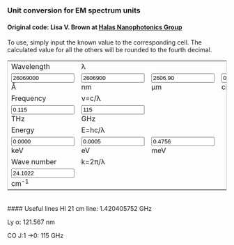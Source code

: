### Unit conversion for EM spectrum units
#### Original code: Lisa V. Brown at <a href="http://halas.rice.edu/conversions" target="blank">Halas Nanophotonics Group</a>
To use, simply input the known value to the corresponding cell. The calculated value for all the others will be rounded to the fourth decimal.

<form name="conversion">
<table cellpadding="2" align="center" style="border-width:1px" bordercolor="#CCCCCC">
<tr>
<td>Wavelength</td><td>&lambda;</td><td></td><td></td>
</tr>
<tr>
<td><input name="A" onkeyup="angstrom_to_all()" value="26069000" size="15"> &#8491; </td>          
<td><input name="nm" onkeyup="nmconvert()" value="2606900" size="15"> nm </td>
<td><input name="um" onkeyup="umconvert()" value="2606.90" size="15"> &#181;m </td>
<td><input name="cm" onkeyup="cmconvert()" value="0.2607" size="15"> cm </td>
</tr>
<tr>
<td>Frequency</td><td>&nu;=c/&lambda;</td><td></td><td></td>
</tr>
<tr>
<td><input name="THz" onkeyup="THzconvert()" value="0.115" size="15"> THz </td>
<td><input name="GHz" onkeyup="GHz_to_all()" value="115" size="15"> GHz </td>
<td></td><td></td></tr>
<tr>
<td>Energy</td><td>E=hc/&lambda;</td><td></td><td></td>
</tr>
<tr>
<td><input name="keV" onkeyup="keVconvert()" value="0.0000" size="15"> keV </td>
<td><input name="eV" onkeyup="eVconvert()" value="0.0005" size="15"> eV </td>
<td><input name="meV" onkeyup="meV_to_all()" value="0.4756" size="15"> meV </td>
<td></td>
</tr>
<tr>
<td>Wave number</td><td>k=2&pi;/&lambda;</td><td></td><td></td>
</tr>
<tr>
<td><input name="k" onkeyup="k_to_all()" value="24.1022" size="15"> cm<sup>-1</sup> </td>
<td></td><td></td><td></td>
</tr></table>
</form>

<script language="javascript">
// Constants
c_AGHz = 2.99792458e9;
c_twopi_cmGHz = 2.99792458e1 / 2 / Math.PI;
hc_meVA = 1.23984193e7;
h_meV_GHz = 4.135667662e-3;
twopi_A_cm = Math.PI * 2e8;
hbarc_meVcm = 1.9732697e-2;
prec = 4

// Wavelength
function angstrom_to_all(from_other=false, from_W=10){
    with (document.conversion){
        if (! from_other) {
            meV.value=(hc_meVA/A.value).toFixed(prec);
            meV_to_all(true)
            GHz.value=(c_AGHz/A.value).toFixed(prec);
            GHz_to_all(true);
            k.value=(twopi_A_cm/A.value).toFixed(prec);
            k_to_all(true);
        }
        if (from_W != 9) {
            nm.value=(A.value*(1e-1)).toFixed(prec);
        }
        if (from_W != 6) {
            um.value=(A.value*(1e-4)).toFixed(prec);
        }
        if (from_W != 2) {
            cm.value=(A.value*(1e-8)).toFixed(prec);
        }
    }
}
function nmconvert(){
    with (document.conversion){
        A.value=(nm.value*10).toFixed(prec);
        angstrom_to_all(false, 9);
    }
}
function umconvert(){
    with (document.conversion){
        A.value=(um.value*1e4).toFixed(prec);
        angstrom_to_all(false, 6);
    }
}
function cmconvert(){
    with (document.conversion){
        A.value=(cm.value*1e8).toFixed(prec);
        angstrom_to_all(false, 2);
    }
}

// Energy
function meV_to_all(from_other=false, from_E=3){
    with (document.conversion){
        if (! from_other) {
            A.value = (hc_meVA/meV.value).toFixed(prec);
            angstrom_to_all(true);
            GHz.value = (meV.value/h_meV_GHz).toFixed(prec);
            GHz_to_all(true);
            k.value = (meV.value/hbarc_meVcm).toFixed(prec);
            k_to_all(true);
        }
        if (from_E != 0) {
            eV.value = (meV.value*(1e-3)).toFixed(prec);
        }
        if (from_E != 3) {
            keV.value = (meV.value*(1e-6)).toFixed(prec);
        }
    }
}
function eVconvert(){
    with (document.conversion){
        meV.value = (eV.value*(1e3)).toFixed(prec);
        meV_to_all(false, 0);
    }
}
function keVconvert(){
    with (document.conversion){
        meV.value = (keV.value*(1e6)).toFixed(prec);
        meV_to_all(false, 3);
    }
}

// Frequency
function GHz_to_all(from_other=false, from_f=9){
    with (document.conversion){
        if (! from_other) {
            A.value = (c_AGHz/GHz.value).toFixed(prec);
            angstrom_to_all(true);
            meV.value = (GHz.value*h_meV_GHz).toFixed(prec);
            meV_to_all(true);
            k.value = (GHz.value / c_twopi_cmGHz).toFixed(prec);
            k_to_all(true);
        }
        if (from_f != 12) {
            THz.value = (GHz.value*(1e-3)).toFixed(prec);
        }
    }
}
function THzconvert(){
    with (document.conversion){
        GHz.value = (THz.value*1e3).toFixed(prec);
        GHz_to_all(false, 12);
    }
}

// Wave number
function k_to_all(from_other=false, from_k=2){
    with (document.conversion){
        if (! from_other) {
            A.value = (twopi_A_cm/k.value).toFixed(prec);
            angstrom_to_all(true);
            meV.value = (hbarc_meVcm*k.value).toFixed(prec);
            meV_to_all(true);
            GHz.value = (c_twopi_cmGHz * k.value).toFixed(prec);
            GHz_to_all(true);
        }
    }
}

</script>
<br>
#### Useful lines
HI 21 cm line: 1.420405752 GHz

Ly	&alpha;: 121.567 nm

CO J:1	&rarr;0: 115 GHz
